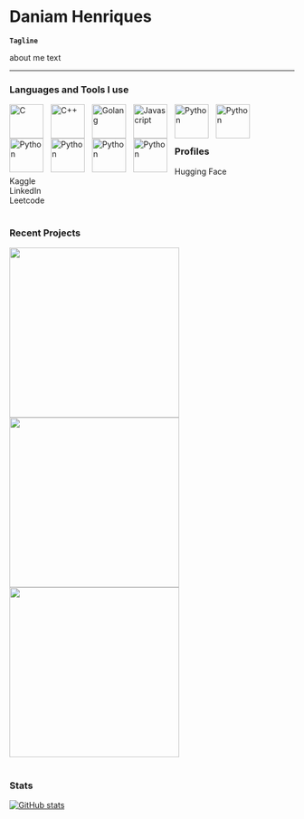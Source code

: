 # Daniam Henriques

**`Tagline`**

about me text

---

### Languages and Tools I use

<img align="left" alt="C" width="60px" style="padding-right:10px;" src="https://cdn.jsdelivr.net/gh/devicons/devicon/icons/c/c-original.svg" />
<img align="left" alt="C++" width="60px" style="padding-right:10px;" src="https://cdn.jsdelivr.net/gh/devicons/devicon/icons/cplusplus/cplusplus-original.svg" />
<img align="left" alt="Golang" width="60px" style="padding-right:10px;" src="https://cdn.jsdelivr.net/gh/devicons/devicon/icons/go/go-original-wordmark.svg" />
<img align="left" alt="Javascript" width="60px" style="padding-right:10px;" src="https://cdn.jsdelivr.net/gh/devicons/devicon/icons/javascript/javascript-original.svg" />
<img align="left" alt="Python" width="60px" style="padding-right:10px;" src="https://cdn.jsdelivr.net/gh/devicons/devicon/icons/python/python-original-wordmark.svg" />

<img align="left" alt="Python" width="60px" style="padding-right:10px;" src="https://cdn.jsdelivr.net/gh/devicons/devicon/icons/amazonwebservices/amazonwebservices-plain-wordmark.svg" />
<img align="left" alt="Python" width="60px" style="padding-right:10px;" src="https://cdn.jsdelivr.net/gh/devicons/devicon/icons/azure/azure-original-wordmark.svg" />
<img align="left" alt="Python" width="60px" style="padding-right:10px;" src="https://cdn.jsdelivr.net/gh/devicons/devicon/icons/docker/docker-original-wordmark.svg" />
<img align="left" alt="Python" width="60px" style="padding-right:10px;" src="https://cdn.jsdelivr.net/gh/devicons/devicon/icons/kubernetes/kubernetes-plain-wordmark.svg" />
<img align="left" alt="Python" width="60px" style="padding-right:10px;" src="https://cdn.jsdelivr.net/gh/devicons/devicon/icons/linux/linux-original.svg" />


<br />
<br />

#

### Profiles

Hugging Face<br/>
Kaggle<br/>
LinkedIn<br/>
Leetcode

#

### Recent Projects

<kbd>
  <img width="300px" src="https://github.com/dbhenriques/dbhenriques/assets/28790827/e9559816-75ab-4c98-87ff-4827f1205e05">
</kbd>

<kbd>
  <img width="300px" src="https://github.com/dbhenriques/dbhenriques/assets/28790827/89378cc1-74bd-4776-a407-349383cf9bc4">
</kbd>

<kbd>
  <img width="300px" src="https://github.com/dbhenriques/dbhenriques/assets/28790827/d8425fad-2c5d-4a8d-b4a1-c38fc1a6045d">
</kbd>

#

### Stats

[![GitHub stats](https://github-readme-stats.vercel.app/api?username=dbhenriques&theme=tokyonight)](https://github.com/dbhenriques/github-readme-stats)

#
